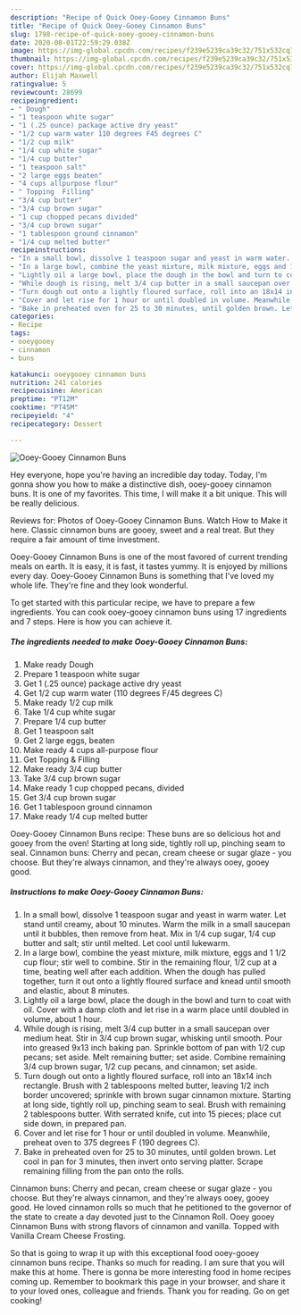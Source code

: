 ```yaml
---
description: "Recipe of Quick Ooey-Gooey Cinnamon Buns"
title: "Recipe of Quick Ooey-Gooey Cinnamon Buns"
slug: 1798-recipe-of-quick-ooey-gooey-cinnamon-buns
date: 2020-08-01T22:59:29.038Z
image: https://img-global.cpcdn.com/recipes/f239e5239ca39c32/751x532cq70/ooey-gooey-cinnamon-buns-recipe-main-photo.jpg
thumbnail: https://img-global.cpcdn.com/recipes/f239e5239ca39c32/751x532cq70/ooey-gooey-cinnamon-buns-recipe-main-photo.jpg
cover: https://img-global.cpcdn.com/recipes/f239e5239ca39c32/751x532cq70/ooey-gooey-cinnamon-buns-recipe-main-photo.jpg
author: Elijah Maxwell
ratingvalue: 5
reviewcount: 28699
recipeingredient:
- " Dough"
- "1 teaspoon white sugar"
- "1 (.25 ounce) package active dry yeast"
- "1/2 cup warm water 110 degrees F45 degrees C"
- "1/2 cup milk"
- "1/4 cup white sugar"
- "1/4 cup butter"
- "1 teaspoon salt"
- "2 large eggs beaten"
- "4 cups allpurpose flour"
- " Topping  Filling"
- "3/4 cup butter"
- "3/4 cup brown sugar"
- "1 cup chopped pecans divided"
- "3/4 cup brown sugar"
- "1 tablespoon ground cinnamon"
- "1/4 cup melted butter"
recipeinstructions:
- "In a small bowl, dissolve 1 teaspoon sugar and yeast in warm water. Let stand until creamy, about 10 minutes. Warm the milk in a small saucepan until it bubbles, then remove from heat. Mix in 1/4 cup sugar, 1/4 cup butter and salt; stir until melted. Let cool until lukewarm."
- "In a large bowl, combine the yeast mixture, milk mixture, eggs and 1 1/2 cup flour; stir well to combine. Stir in the remaining flour, 1/2 cup at a time, beating well after each addition. When the dough has pulled together, turn it out onto a lightly floured surface and knead until smooth and elastic, about 8 minutes."
- "Lightly oil a large bowl, place the dough in the bowl and turn to coat with oil. Cover with a damp cloth and let rise in a warm place until doubled in volume, about 1 hour."
- "While dough is rising, melt 3/4 cup butter in a small saucepan over medium heat. Stir in 3/4 cup brown sugar, whisking until smooth. Pour into greased 9x13 inch baking pan. Sprinkle bottom of pan with 1/2 cup pecans; set aside. Melt remaining butter; set aside. Combine remaining 3/4 cup brown sugar, 1/2 cup pecans, and cinnamon; set aside."
- "Turn dough out onto a lightly floured surface, roll into an 18x14 inch rectangle. Brush with 2 tablespoons melted butter, leaving 1/2 inch border uncovered; sprinkle with brown sugar cinnamon mixture. Starting at long side, tightly roll up, pinching seam to seal. Brush with remaining 2 tablespoons butter. With serrated knife, cut into 15 pieces; place cut side down, in prepared pan."
- "Cover and let rise for 1 hour or until doubled in volume. Meanwhile, preheat oven to 375 degrees F (190 degrees C)."
- "Bake in preheated oven for 25 to 30 minutes, until golden brown. Let cool in pan for 3 minutes, then invert onto serving platter. Scrape remaining filling from the pan onto the rolls."
categories:
- Recipe
tags:
- ooeygooey
- cinnamon
- buns

katakunci: ooeygooey cinnamon buns 
nutrition: 241 calories
recipecuisine: American
preptime: "PT12M"
cooktime: "PT45M"
recipeyield: "4"
recipecategory: Dessert

---
```



![Ooey-Gooey Cinnamon Buns](https://img-global.cpcdn.com/recipes/f239e5239ca39c32/751x532cq70/ooey-gooey-cinnamon-buns-recipe-main-photo.jpg)

Hey everyone, hope you're having an incredible day today. Today, I'm gonna show you how to make a distinctive dish, ooey-gooey cinnamon buns. It is one of my favorites. This time, I will make it a bit unique. This will be really delicious.

Reviews for: Photos of Ooey-Gooey Cinnamon Buns. Watch How to Make it here. Classic cinnamon buns are gooey, sweet and a real treat. But they require a fair amount of time investment.

Ooey-Gooey Cinnamon Buns is one of the most favored of current trending meals on earth. It is easy, it is fast, it tastes yummy. It is enjoyed by millions every day. Ooey-Gooey Cinnamon Buns is something that I've loved my whole life. They're fine and they look wonderful.


To get started with this particular recipe, we have to prepare a few ingredients. You can cook ooey-gooey cinnamon buns using 17 ingredients and 7 steps. Here is how you can achieve it.

<!--inarticleads1-->

##### The ingredients needed to make Ooey-Gooey Cinnamon Buns:

1. Make ready  Dough
1. Prepare 1 teaspoon white sugar
1. Get 1 (.25 ounce) package active dry yeast
1. Get 1/2 cup warm water (110 degrees F/45 degrees C)
1. Make ready 1/2 cup milk
1. Take 1/4 cup white sugar
1. Prepare 1/4 cup butter
1. Get 1 teaspoon salt
1. Get 2 large eggs, beaten
1. Make ready 4 cups all-purpose flour
1. Get  Topping &amp; Filling
1. Make ready 3/4 cup butter
1. Take 3/4 cup brown sugar
1. Make ready 1 cup chopped pecans, divided
1. Get 3/4 cup brown sugar
1. Get 1 tablespoon ground cinnamon
1. Make ready 1/4 cup melted butter


Ooey-Gooey Cinnamon Buns recipe: These buns are so delicious hot and gooey from the oven! Starting at long side, tightly roll up, pinching seam to seal. Cinnamon buns: Cherry and pecan, cream cheese or sugar glaze - you choose. But they&#39;re always cinnamon, and they&#39;re always ooey, gooey good. 

<!--inarticleads2-->

##### Instructions to make Ooey-Gooey Cinnamon Buns:

1. In a small bowl, dissolve 1 teaspoon sugar and yeast in warm water. Let stand until creamy, about 10 minutes. Warm the milk in a small saucepan until it bubbles, then remove from heat. Mix in 1/4 cup sugar, 1/4 cup butter and salt; stir until melted. Let cool until lukewarm.
1. In a large bowl, combine the yeast mixture, milk mixture, eggs and 1 1/2 cup flour; stir well to combine. Stir in the remaining flour, 1/2 cup at a time, beating well after each addition. When the dough has pulled together, turn it out onto a lightly floured surface and knead until smooth and elastic, about 8 minutes.
1. Lightly oil a large bowl, place the dough in the bowl and turn to coat with oil. Cover with a damp cloth and let rise in a warm place until doubled in volume, about 1 hour.
1. While dough is rising, melt 3/4 cup butter in a small saucepan over medium heat. Stir in 3/4 cup brown sugar, whisking until smooth. Pour into greased 9x13 inch baking pan. Sprinkle bottom of pan with 1/2 cup pecans; set aside. Melt remaining butter; set aside. Combine remaining 3/4 cup brown sugar, 1/2 cup pecans, and cinnamon; set aside.
1. Turn dough out onto a lightly floured surface, roll into an 18x14 inch rectangle. Brush with 2 tablespoons melted butter, leaving 1/2 inch border uncovered; sprinkle with brown sugar cinnamon mixture. Starting at long side, tightly roll up, pinching seam to seal. Brush with remaining 2 tablespoons butter. With serrated knife, cut into 15 pieces; place cut side down, in prepared pan.
1. Cover and let rise for 1 hour or until doubled in volume. Meanwhile, preheat oven to 375 degrees F (190 degrees C).
1. Bake in preheated oven for 25 to 30 minutes, until golden brown. Let cool in pan for 3 minutes, then invert onto serving platter. Scrape remaining filling from the pan onto the rolls.


Cinnamon buns: Cherry and pecan, cream cheese or sugar glaze - you choose. But they&#39;re always cinnamon, and they&#39;re always ooey, gooey good. He loved cinnamon rolls so much that he petitioned to the governor of the state to create a day devoted just to the Cinnamon Roll. Ooey gooey Cinnamon Buns with strong flavors of cinnamon and vanilla. Topped with Vanilla Cream Cheese Frosting. 

So that is going to wrap it up with this exceptional food ooey-gooey cinnamon buns recipe. Thanks so much for reading. I am sure that you will make this at home. There is gonna be more interesting food in home recipes coming up. Remember to bookmark this page in your browser, and share it to your loved ones, colleague and friends. Thank you for reading. Go on get cooking!
